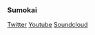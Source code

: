 ### Sumokai
[Twitter](https://twitter.com/sumokai_)
[Youtube](https://youtube/c/sumokai)
[Soundcloud](https:/soundcloud.com/sumokai)
